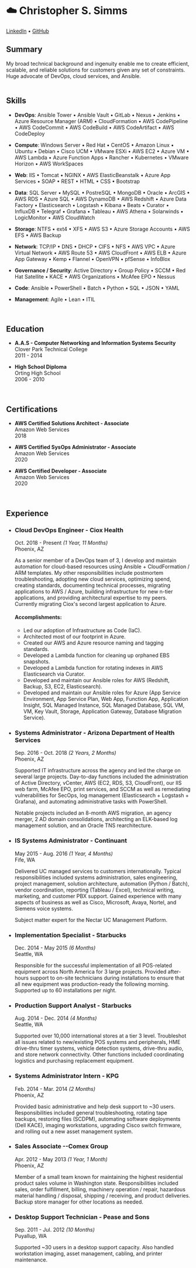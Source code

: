 ☁️ Christopher S. Simms
===
[LinkedIn](http://http://www.linkedin.com/in/simms1992 "Linkedin") &bull; [GitHub](http://https://github.com/chris-simms "GitHub")


## Summary
My broad technical background and ingenuity enable me to create efficient, scalable, and reliable solutions for customers given any set of constraints. Huge advocate of DevOps, cloud services, and Ansible.
<br />
<br />


## Skills
- **DevOps**:
Ansible Tower • Ansible Vault • GitLab • Nexus • Jenkins • Azure Resource Manager (ARM) • CloudFormation •
AWS CodePipeline • AWS CodeCommit • AWS CodeBuild • AWS CodeArtifact • AWS CodeDeploy

- **Compute**:
Windows Server • Red Hat • CentOS • Amazon Linux • Ubuntu • Debian • Cisco UCM • VMware ESXi • AWS EC2 • Azure VM • AWS Lambda • Azure Function Apps • Rancher • Kubernetes • VMware Horizon • AWS WorkSpaces

- **Web**:
IIS • Tomcat • NGINX • AWS ElasticBeanstalk • Azure App Services • SOAP • REST • HTML • CSS • Bootstrap

- **Data**:
SQL Server • MySQL • PostreSQL • MongoDB • Oracle • ArcGIS • AWS RDS • Azure SQL • AWS DynamoDB •
AWS Redshift • Azure Data Factory • Elasticsearch • Logstash • Kibana • Beats • Curator • InfluxDB • Telegraf • Grafana • Tableau • AWS Athena • Solarwinds • LogicMonitor • AWS CloudWatch

- **Storage**:
NTFS • ext4 • XFS • AWS S3 • Azure Storage Accounts • AWS EFS • AWS Backup

- **Network**:
TCP/IP • DNS • DHCP • CIFS • NFS • AWS VPC • Azure Virtual Network • AWS Route 53 • AWS CloudFront •
AWS ELB • Azure App Gateway • Kemp • Flannel • OpenVPN • pfSense • InfoBlox

- **Governance / Security**:
Active Directory • Group Policy • SCCM • Red Hat Satellite • KACE • AWS Organizations • McAfee EPO • Nessus

- **Code**:
Ansible • PowerShell • Batch • Python • SQL • JSON • YAML

- **Management**:
Agile • Lean • ITIL
<br />


## Education
- **A.A.S - Computer Networking and Information Systems Security**\
Clover Park Technical College\
2011 - 2014

- **High School Diploma**\
Orting High School\
2006 - 2010
<br />


## Certifications
- **AWS Certified Solutions Architect - Associate**\
Amazon Web Services\
2018

- **AWS Certified SysOps Administrator - Associate**\
Amazon Web Services\
2020

- **AWS Certified Developer - Associate**\
Amazon Web Services\
2020
<br />


## Experience
- ### Cloud DevOps Engineer - Ciox Health
  Oct. 2018 - Present *(1 Year, 11 Months)*\
  Phoenix, AZ

  As a senior member of a DevOps team of 3, I develop and maintain automation for cloud-based resources using Ansible + CloudFormation / ARM templates. My other responsibilities include postmortem troubleshooting, adopting new cloud services, optimizing spend, creating standards, documenting technical processes, migrating applications to AWS / Azure, building infrastructure for new n-tier applications, and providing architectural expertise to my peers. Currently migrating Ciox's second largest application to Azure.

  #### Accomplishments:
  - Led our adoption of Infrastructure as Code (IaC).
  - Architected most of our footprint in Azure.
  - Created our AWS and Azure resource naming and tagging standards.
  - Developed a Lambda function for cleaning up orphaned EBS snapshots.
  - Developed a Lambda function for rotating indexes in AWS Elasticsearch via Curator.
  - Developed and maintain our Ansible roles for AWS (Redshift, Backup, S3, EC2, Elasticsearch).
  - Developed and maintain our Ansible roles for Azure (App Service Environment, App Service Plan, Web App, Function App, Application Insight, SQL Managed Instance, SQL Managed Database, SQL VM, VM, Key Vault, Storage, Application Gateway, Database Migration Service).

- ### Systems Administrator - Arizona Department of Health Services
  Sep. 2016 - Oct. 2018 *(2 Years, 2 Months)*\
  Phoenix, AZ

  Supported IT infrastructure across the agency and led the charge on several large projects. Day-to-day functions included the administration of Active Directory, vCenter, AWS (EC2, RDS, S3, CloudFront), our IIS web farm, McAfee EPO, print services, and SCCM as well as remediating vulnerabilities for SecOps, log management (Elasticsearch + Logstash + Grafana), and automating administrative tasks with PowerShell.

  Notable projects included an 8-month AWS migration, an agency merger, 2 AD domain consolidations, architecting an ELK-based log management solution, and an Oracle TNS rearchitecture.

- ### IS Systems Administrator - Continuant
  May 2015 - Aug. 2016 *(1 Year, 4 Months)*\
  Fife, WA

  Delivered UC managed services to customers internationally. Typical responsibilities included systems administration, sales engineering, project management, solution architecture, automation (Python / Batch), vendor coordination, reporting (Tableau / Excel), technical writing, marketing, and customer PBX support. Gained experience with many aspects of business as well as Cisco, Microsoft, Avaya, Nortel, and Siemens voice systems.

  Subject matter expert for the Nectar UC Management Platform.

- ### Implementation Specialist - Starbucks
  Dec. 2014 - May 2015 *(6 Months)*\
  Seattle, WA

  Responsible for the successful implementation of all POS-related equipment across North America for 3 large projects. Provided after-hours support to on-site technicians during installations to ensure that all new equipment was production-ready the following morning. Supported up to 60 installations per night.

- ### Production Support Analyst - Starbucks
  Aug. 2014 - Dec. 2014 *(4 Months)*\
  Seattle, WA

  Supported over 10,000 international stores at a tier 3 level. Troubleshot all issues related to new/existing POS systems and peripherals, HME drive-thru timer systems, vehicle detection systems, drive-thru audio, and store network connectivity. Other functions included coordinating logistics and purchasing replacement equipment.

- ### Systems Administrator Intern - KPG
  Feb. 2014 - Mar. 2014 *(2 Months)*\
  Phoenix, AZ

  Provided basic administrative and help desk support to ~30 users. Responsibilities included general troubleshooting, rotating tape backups, restoring files (SCDPM), automating software deployments (Dell KACE), imaging workstations, upgrading Cisco switch firmware, and rolling out a new asset management system.

- ### Sales Associate --Comex Group
  Apr. 2012 - May 2013 *(1 Year, 1 Month)*\
  Phoenix, AZ

  Member of a small team known for maintaining the highest residential product sales volume in Washington state. Responsibilities included sales, order fulfillment, billing, machinery operation / repair, hazardous material handling / disposal, shipping / receiving, and product deliveries. Backup store manager for other locations as needed.

- ### Desktop Support Technician - Pease and Sons
  Sep. 2011 - Jul. 2012 *(10 Months)*\
  Puyallup, WA

  Supported ~30 users in a desktop support capacity. Also handled workstation imaging, asset management, cabling, and printer maintenance.
